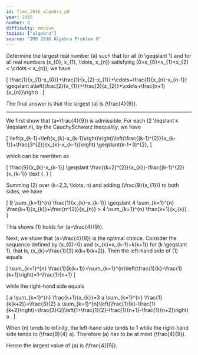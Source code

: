 ```yaml
---
id: fimo_2016_algebra_p8
year: 2016
number: 8
difficulty: medium
topics: ["algebra"]
source: "IMO 2016 Algebra Problem 8"
---
```


Determine the largest real number \(a\) such that for all \(n \geqslant 1\) and for all real numbers \(x_{0}, x_{1}, \ldots, x_{n}\) satisfying \(0=x_{0}<x_{1}<x_{2} < \cdots < x_{n}\), we have

\[
\frac{1}{x_{1}-x_{0}}+\frac{1}{x_{2}-x_{1}}+\cdots+\frac{1}{x_{n}-x_{n-1}} \geqslant a\left(\frac{2}{x_{1}}+\frac{3}{x_{2}}+\cdots+\frac{n+1}{x_{n}}\right) .
\]

The final answer is that the largest \(a\) is \(\frac{4}{9}\).

---
We first show that \(a=\frac{4}{9}\) is admissible. For each \(2 \leqslant k \leqslant n\), by the CauchySchwarz Inequality, we have

\[
\left(x_{k-1}+\left(x_{k}-x_{k-1}\right)\right)\left(\frac{(k-1)^{2}}{x_{k-1}}+\frac{3^{2}}{x_{k}-x_{k-1}}\right) \geqslant(k-1+3)^{2},
\]

which can be rewritten as

\[
\frac{9}{x_{k}-x_{k-1}} \geqslant \frac{(k+2)^{2}}{x_{k}}-\frac{(k-1)^{2}}{x_{k-1}} \text {. }
\]

Summing (2) over \(k=2,3, \ldots, n\) and adding \(\frac{9}{x_{1}}\) to both sides, we have

\[
9 \sum_{k=1}^{n} \frac{1}{x_{k}-x_{k-1}} \geqslant 4 \sum_{k=1}^{n} \frac{k+1}{x_{k}}+\frac{n^{2}}{x_{n}} > 4 \sum_{k=1}^{n} \frac{k+1}{x_{k}} .
\]

This shows (1) holds for \(a=\frac{4}{9}\).

Next, we show that \(a=\frac{4}{9}\) is the optimal choice. Consider the sequence defined by \(x_{0}=0\) and \(x_{k}=x_{k-1}+k(k+1)\) for \(k \geqslant 1\), that is, \(x_{k}=\frac{1}{3} k(k+1)(k+2)\). Then the left-hand side of (1) equals

\[
\sum_{k=1}^{n} \frac{1}{k(k+1)}=\sum_{k=1}^{n}\left(\frac{1}{k}-\frac{1}{k+1}\right)=1-\frac{1}{n+1}
\]

while the right-hand side equals

\[
a \sum_{k=1}^{n} \frac{k+1}{x_{k}}=3 a \sum_{k=1}^{n} \frac{1}{k(k+2)}=\frac{3}{2} a \sum_{k=1}^{n}\left(\frac{1}{k}-\frac{1}{k+2}\right)=\frac{3}{2}\left(1+\frac{1}{2}-\frac{1}{n+1}-\frac{1}{n+2}\right) a .
\]

When \(n\) tends to infinity, the left-hand side tends to 1 while the right-hand side tends to \(\frac{9}{4} a\). Therefore \(a\) has to be at most \(\frac{4}{9}\).

Hence the largest value of \(a\) is \(\frac{4}{9}\).
